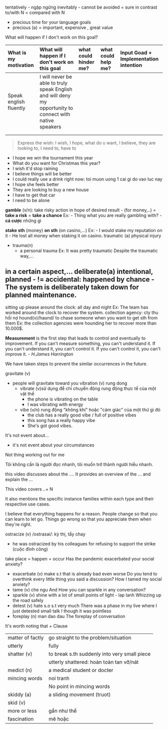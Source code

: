 tentatively - ngập ngừng
inevitably - cannot be avoided = sure
in contrast to/with N = compared with N


- precious time for your language goals
- precious (a) = important, expensive , great value


What will happen if I don't work on this goal?

|What is my motivation|What will happen if I don't work on this goal|what could hinder me?|what could help me?|Input Goad + Implementation intention|
|:-----|:-----|:-----|:-----|:-----|
|Speak english fluently|I will never be able to truly speak English and will deny my opportunity to connect with native speakers|      |      |      |
|      |      |      |      |      |
|      |      |      |      |      |



> Express the wish: I wish, I hope, what do u want, I believe, they are looking to, I need to, have to
- I hope we win the tournament this year
- What do you want for Christmas this year?
- I wish it'd stop raining
- I believe things will be better
- I could really use a drink right now: toi muon uong 1 cai gi do vao luc nay
- I hope she feels better
- They are looking to buy a new house 
- I have to get that car
- I need to be alone

**gamble** (v/n): take risky action in hope  of desired result - (for money,..)
	= **take a risk** = **take a chance** 
	Ex:
	- Thing what you are really gambling with? - **cá cược** những gì

**stake sth** (money) **on sth** (on casino,...)
	Ex: 
	- I would stake my reputation on it
	- He lost all money when staking it on casino.
traumatic (a) physical injury
- trauma(n)
	- a personal trauma
	Ex: It was pretty traumatic
		Despite the traumatic way,...

in a certain aspect,...
deliberate(a) intentional, planned
	- != accidental: happened by chance
	- The system is deliberately taken down for planned maintenance.
- 
sitting up please
around the clock: all day and night
	Ex: The team has worked around the clock to recover the system.
collection agency: cty thu hồi nợ
hound(v)/haʊnd/ to chase someone when you want to get sth from them
Ex: the collection agencies were hounding her to recover more than 10.000$.


**Measurement** is the first step that leads to control and eventually to improvement. If you can't measure something, you can't understand it. If you can't understand it, you can't control it. If you can't control it, you can't improve it. - *H.James Harrington*

We have taken steps to prevent the similar occurrences in the future.

gravitate (v)
- people will gravitate toward you
vibration (v) rung dong
	- vibrate (v)sử dụng để chỉ chuyển động rung động thực tế của một vật thể
		- the phone is vibrating on the table
		- I was vibrating with energy
	- vibe (v/n) rung động "không khí" hoặc "cảm giác" của một thứ gì đó
		- the club has a really good vibe / full of positive vibes
		- this song has a really happy vibe
		- She's got good vibes.

It's not event about...
- it's not event about your circumstances

Not thing working out for me



Tôi không cần là người đọc nhanh, tôi muốn trở thành người hiểu nhanh.

this video discusses about the ....
It provides an overview of the ...
and explain the ...

This video covers ..+ N

It also mentions the specific instance families within each type and their respective use cases.

I believe that everything happens for a reason. People change so that you can learn to let go. Things go wrong so that you appreciate them when they're right.

ostracize (v) /ostrasai/: kỳ thị, tẩy chay
- he was ostracized by his colleagues for refusing to support the strike (cuộc đình công)

take place = happen = occur
Has the pandemic exacerbated your social anxiety?
- exacerbate (v) make s.t that is already bad even worse
Do you tend to overthink every little thing you said a discussion?
How I tamed my social anxiety?
- tame (v) che ngu
And How you can sparkle in any conversation?
- sparkle (v) shine with a lot of small points of light - lap lanh
Whizzing up the road safely 
- detest (v) hate s.o s.t very much
There was a phase in my live where I just detested small talk
I though it was pointless 
- foreplay (n) man dao dau
The foreplay of conversation


It's worth noting that + Clause



|                  |                                              |
| :--------------- | :------------------------------------------- |
| matter of factly | go straight to the problem/situation         |
| utterly          | fully                                        |
| shatter (v)      | to break s.th suddenly into very small piece |
|                  | utterly shattered: hoàn toàn tan vỡ/nát      |
| medict (n)       | a medical student or docter                  |
| mincing words    | noi tranh                                    |
|                  | No point in mincing words                    |
| skiddy (a)       | a sliding movement (truot)                   |
| skid (v)         |                                              |
| more or less     | gần như thế                                  |
| fascination      | mê hoặc                                      |
